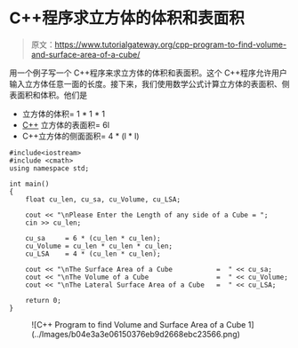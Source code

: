 # C++程序求立方体的体积和表面积

> 原文：<https://www.tutorialgateway.org/cpp-program-to-find-volume-and-surface-area-of-a-cube/>

用一个例子写一个 C++程序来求立方体的体积和表面积。这个 C++程序允许用户输入立方体任意一面的长度。接下来，我们使用数学公式计算立方体的表面积、侧表面积和体积。他们是

*   立方体的体积= 1 * 1 * 1
*   [C++](https://www.tutorialgateway.org/cpp-programs/) 立方体的表面积= 6l
*   C++立方体的侧面面积= 4 * (l * l)

```
#include<iostream>
#include <cmath>
using namespace std;

int main()
{
	float cu_len, cu_sa, cu_Volume, cu_LSA;

	cout << "\nPlease Enter the Length of any side of a Cube = ";
	cin >> cu_len;

	cu_sa     = 6 * (cu_len * cu_len);
	cu_Volume = cu_len * cu_len * cu_len;
	cu_LSA    = 4 * (cu_len * cu_len);

	cout << "\nThe Surface Area of a Cube           =  " << cu_sa;
	cout << "\nThe Volume of a Cube                 =  " << cu_Volume;
	cout << "\nThe Lateral Surface Area of a Cube   =  " << cu_LSA;

 	return 0;
}
```

<figure class="wp-block-image size-large">![C++ Program to find Volume and Surface Area of a Cube 1](../Images/b04e3a3e06150376eb9d2668ebc23566.png)</figure>